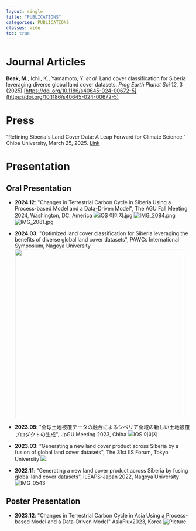 ```yaml
---
layout: single
title: "PUBLICATIONS"
categories: PUBLICATIONS
classes: wide
toc: true
---
```


# Journal Articles

**Beak, M.**, Ichii, K., Yamamoto, Y. *et al.* Land cover classification for Siberia leveraging diverse global land cover datasets. *Prog Earth Planet Sci* *12*, 3 (2025).[https://doi.org/10.1186/s40645-024-00672-5](https://doi.org/10.1186/s40645-024-00672-5)



# Press
“Refining Siberia's Land Cover Data: A Leap Forward for Climate Science.” Chiba University, March 25, 2025. [Link](https://www.chiba-u.ac.jp/e/others/topics/topics/refining_siberias_land_cover_data_a_leap_forward_for_climate_science.html)



# Presentation

## Oral Presentation

- **2024.12**: "Changes in Terrestrial Carbon Cycle in Siberia Using a Process-based Model and a Data-Driven Model", The AGU Fall Meeting 2024, Washington, DC. America ![iOS 이미지.jpg](../../images/2025-01-08-second/317a9ce33f9a97b868989110589018d4f3e745f6.jpg) ![IMG_2084.png](../../images/2025-01-08-second/7d0a7b7c4bf453aa5590d6bf38f681623076cf94.png) ![IMG_2081.jpg](../../images/2025-01-08-second/6e49fcfeed7cf4227980433648e644b785942c8d.jpg)

- **2024.03**: "Optimized land cover classification for Siberia leveraging the benefits of diverse global land cover datasets", PAWCs International Symposium, Nagoya University <img title="" src="https://enpawcs.home.blog/wp-content/uploads/2024/03/img_8532.jpg" alt="" width="463" data-align="center">

- **2023.05**: "全球土地被覆データの融合によるシベリア全域の新しい土地被覆プロダクトの生成", JpGU Meeting 2023, Chiba ![iOS 이미지](https://github.com/user-attachments/assets/d17204fd-6746-40f6-8d87-3cb33ab53dd4)

- **2023.03**: "Generating a new land cover product across Siberia by a fusion of global land cover datasets", The 31st IIS Forum, Tokyo University ![](../../images/2025-01-08-second/2025-01-08-21-20-10-image.png)

- **2022.11**: "Generating a new land cover product across Siberia by fusing global land cover datasets", iLEAPS-Japan 2022, Nagoya University ![IMG_0543](https://github.com/user-attachments/assets/85c5526b-b041-49e9-bf16-e201124c4b24)



## Poster Presentation

- **2023.12**: "Changes in Terrestrial Carbon Cycle in Asia Using a Process-based Model and a Data-Driven Model" AsiaFlux2023, Korea ![Picture](https://ichiilab.weebly.com/uploads/1/0/9/1/109128265/published/img-1977.jpg?1704198328)



